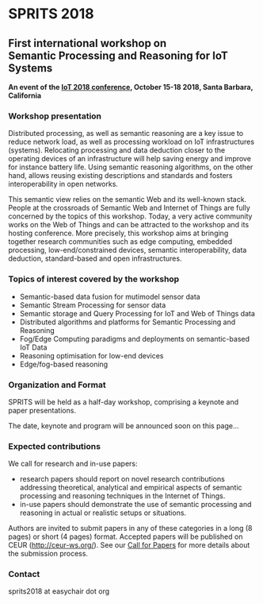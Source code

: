 # SPRITS 2018

## First international workshop on <br>Semantic Processing and Reasoning for IoT Systems

**An event of the [IoT 2018 conference](http://iot-conference.org/iot2018), October 15-18 2018, Santa Barbara, California**

### Workshop presentation

Distributed processing, as well as semantic reasoning are a key issue to reduce network load, as well as processing workload on IoT infrastructures (systems). Relocating processing and data deduction closer to the operating devices of an infrastructure will help saving energy and improve for instance battery life. Using semantic reasoning algorithms, on the other hand, allows reusing existing descriptions and standards and fosters interoperability in open networks.

This semantic view relies on the semantic Web and its well-known stack. People at the crossroads of Semantic Web and Internet of Things are fully concerned by the topics of this workshop. Today, a very active community works on the Web of Things and can be attracted to the workshop and its hosting conference. More precisely, this workshop aims at bringing together research communities such as edge computing, embedded processing, low-end/constrained devices, semantic interoperability, data deduction, standard-based and open infrastructures.

### Topics of interest covered by the workshop

- Semantic-based data fusion for mutimodel sensor data
- Semantic Stream Processing for sensor data
- Semantic storage and Query Processing for IoT and Web of Things data
- Distributed algorithms and platforms for Semantic Processing and Reasoning
- Fog/Edge Computing paradigms and deployments on semantic-based IoT Data
- Reasoning optimisation for low-end devices
- Edge/fog-based reasoning

### Organization and Format

SPRITS will be held as a half-day workshop, comprising a keynote and paper presentations.

The date, keynote and program will be announced soon on this page...

### Expected contributions

We call for research and in-use papers:

  - research papers should report on novel research contributions addressing theoretical, analytical and empirical aspects of semantic processing and reasoning techniques in the Internet of Things.
  - in-use papers should demonstrate the use of semantic processing and reasoning in actual or realistic setups or situations.

Authors are invited to submit papers in any of these categories in a long (8 pages) or short (4 pages) format. Accepted papers will be published on CEUR (http://ceur-ws.org/). See our [Call for Papers](https://iot2018wt.github.io/sprits/cfp) for more details about the submission process.

### Contact

sprits2018 at easychair dot org
